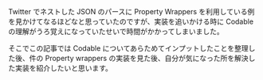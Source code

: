 Twitter でネストした JSON のパースに Property Wrappers を利用している例を見かけてなるほどなと思っていたのですが、実装を追いかける時に Codable の理解がうろ覚えになっていたせいで時間がかかってしまいました。

そこでこの記事では Codable についてあらためてインプットしたことを整理した後、件の Property wrappers の実装を見た後、自分が気になった所を解決した実装を紹介したいと思います。
